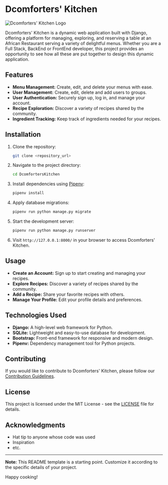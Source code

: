 # Dcomforters' Kitchen 

![Dcomforters' Kitchen Logo](img/DK_logo.png)

Dcomforters' Kitchen is a dynamic web application built with Django, offering a platform for managing, exploring, and reserving a table at an African Restaurant serving a variety of delightful menus. Whether you are a Full Stack, BackEnd or FrontEnd developer, this project provides an opportunity to see how all these are put together to design this dynamic application.

## Features

- **Menu Management:** Create, edit, and delete your menus with ease.
- **User Management:** Create, edit, delete and add users to groups.
- **User Authentication:** Securely sign up, log in, and manage your account.
- **Recipe Exploration:** Discover a variety of recipes shared by the community.
- **Ingredient Tracking:** Keep track of ingredients needed for your recipes.

## Installation

1. Clone the repository:

    ```bash
    git clone <repository_url>
    ```

2. Navigate to the project directory:

    ```bash
    cd DcomfortersKitchen
    ```

3. Install dependencies using [Pipenv](https://pipenv.pypa.io/):

    ```bash
    pipenv install
    ```

4. Apply database migrations:

    ```bash
    pipenv run python manage.py migrate
    ```

5. Start the development server:

    ```bash
    pipenv run python manage.py runserver
    ```

6. Visit `http://127.0.0.1:8000/` in your browser to access Dcomforters' Kitchen.

## Usage

- **Create an Account:** Sign up to start creating and managing your recipes.
- **Explore Recipes:** Discover a variety of recipes shared by the community.
- **Add a Recipe:** Share your favorite recipes with others.
- **Manage Your Profile:** Edit your profile details and preferences.

## Technologies Used

- **Django:** A high-level web framework for Python.
- **SQLite:** Lightweight and easy-to-use database for development.
- **Bootstrap:** Front-end framework for responsive and modern design.
- **Pipenv:** Dependency management tool for Python projects.

## Contributing

If you would like to contribute to Dcomforters' Kitchen, please follow our [Contribution Guidelines](CONTRIBUTING.md).

## License

This project is licensed under the MIT License - see the [LICENSE](LICENSE) file for details.

## Acknowledgments

- Hat tip to anyone whose code was used
- Inspiration
- etc.

---

**Note:** This README template is a starting point. Customize it according to the specific details of your project.

Happy cooking!
